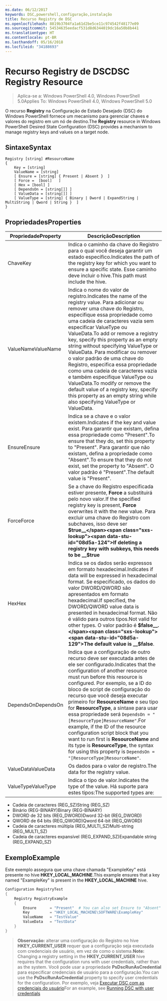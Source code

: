 ```yaml
---
ms.date: 06/12/2017
keywords: DSC,powershell,configuração,instalação
title: Recurso Registry de DSC
ms.openlocfilehash: 8819b3704fa1a61d2be5ce11c974542f48177e09
ms.sourcegitcommit: 54534635eedacf531d8d6344019dc16a50b8b441
ms.translationtype: HT
ms.contentlocale: pt-BR
ms.lasthandoff: 05/16/2018
ms.locfileid: "34188693"
---
```

# <a name="dsc-registry-resource"></a><span data-ttu-id="08d5a-103">Recurso Registry de DSC</span><span class="sxs-lookup"><span data-stu-id="08d5a-103">DSC Registry Resource</span></span>

> <span data-ttu-id="08d5a-104">Aplica-se a: Windows PowerShell 4.0, Windows PowerShell 5.0</span><span class="sxs-lookup"><span data-stu-id="08d5a-104">Applies To: Windows PowerShell 4.0, Windows PowerShell 5.0</span></span>

<span data-ttu-id="08d5a-105">O recurso **Registry** na Configuração de Estado Desejado (DSC) do Windows PowerShell fornece um mecanismo para gerenciar chaves e valores do registro em um nó de destino.</span><span class="sxs-lookup"><span data-stu-id="08d5a-105">The **Registry** resource in Windows PowerShell Desired State Configuration (DSC) provides a mechanism to manage registry keys and values on a target node.</span></span>

## <a name="syntax"></a><span data-ttu-id="08d5a-106">Sintaxe</span><span class="sxs-lookup"><span data-stu-id="08d5a-106">Syntax</span></span>

```
Registry [string] #ResourceName
{
    Key = [string]
    ValueName = [string]
    [ Ensure = [string] { Present | Absent }  ]
    [ Force =  [bool]   ]
    [ Hex = [bool] ]
    [ DependsOn = [string[]] ]
    [ ValueData = [string[]] ]
    [ ValueType = [string] { Binary | Dword | ExpandString | MultiString | Qword | String }  ]
}
```

## <a name="properties"></a><span data-ttu-id="08d5a-107">Propriedades</span><span class="sxs-lookup"><span data-stu-id="08d5a-107">Properties</span></span>
|  <span data-ttu-id="08d5a-108">Propriedade</span><span class="sxs-lookup"><span data-stu-id="08d5a-108">Property</span></span>  |  <span data-ttu-id="08d5a-109">Descrição</span><span class="sxs-lookup"><span data-stu-id="08d5a-109">Description</span></span>   |
|---|---|
| <span data-ttu-id="08d5a-110">Chave</span><span class="sxs-lookup"><span data-stu-id="08d5a-110">Key</span></span>| <span data-ttu-id="08d5a-111">Indica o caminho da chave do Registro para o qual você deseja garantir um estado específico.</span><span class="sxs-lookup"><span data-stu-id="08d5a-111">Indicates the path of the registry key for which you want to ensure a specific state.</span></span> <span data-ttu-id="08d5a-112">Esse caminho deve incluir o hive.</span><span class="sxs-lookup"><span data-stu-id="08d5a-112">This path must include the hive.</span></span>|
| <span data-ttu-id="08d5a-113">ValueName</span><span class="sxs-lookup"><span data-stu-id="08d5a-113">ValueName</span></span>| <span data-ttu-id="08d5a-114">Indica o nome do valor de registro.</span><span class="sxs-lookup"><span data-stu-id="08d5a-114">Indicates the name of the registry value.</span></span> <span data-ttu-id="08d5a-115">Para adicionar ou remover uma chave do Registro, especifique essa propriedade como uma cadeia de caracteres vazia sem especificar ValueType ou ValueData.</span><span class="sxs-lookup"><span data-stu-id="08d5a-115">To add or remove a registry key, specify this property as an empty string without specifying ValueType or ValueData.</span></span> <span data-ttu-id="08d5a-116">Para modificar ou remover o valor padrão de uma chave do Registro, especifica essa propriedade como uma cadeia de caracteres vazia e também especifique ValueType ou ValueData.</span><span class="sxs-lookup"><span data-stu-id="08d5a-116">To modify or remove the default value of a registry key, specify this property as an empty string while also specifying ValueType or ValueData.</span></span>|
| <span data-ttu-id="08d5a-117">Ensure</span><span class="sxs-lookup"><span data-stu-id="08d5a-117">Ensure</span></span>| <span data-ttu-id="08d5a-118">Indica se a chave e o valor existem.</span><span class="sxs-lookup"><span data-stu-id="08d5a-118">Indicates if the key and value exist.</span></span> <span data-ttu-id="08d5a-119">Para garantir que existam, defina essa propriedade como "Present".</span><span class="sxs-lookup"><span data-stu-id="08d5a-119">To ensure that they do, set this property to "Present".</span></span> <span data-ttu-id="08d5a-120">Para garantir que não existam, defina a propriedade como "Absent".</span><span class="sxs-lookup"><span data-stu-id="08d5a-120">To ensure that they do not exist, set the property to "Absent".</span></span> <span data-ttu-id="08d5a-121">O valor padrão é "Present".</span><span class="sxs-lookup"><span data-stu-id="08d5a-121">The default value is "Present".</span></span>|
| <span data-ttu-id="08d5a-122">Force</span><span class="sxs-lookup"><span data-stu-id="08d5a-122">Force</span></span>| <span data-ttu-id="08d5a-123">Se a chave do Registro especificada estiver presente, __Force__ a substituirá pelo novo valor.</span><span class="sxs-lookup"><span data-stu-id="08d5a-123">If the specified registry key is present, __Force__ overwrites it with the new value.</span></span> <span data-ttu-id="08d5a-124">Para excluir uma chave do Registro com subchaves, isso deve ser __$true__</span><span class="sxs-lookup"><span data-stu-id="08d5a-124">If deleting a registry key with subkeys, this needs to be __$true__</span></span>|
| <span data-ttu-id="08d5a-125">Hex</span><span class="sxs-lookup"><span data-stu-id="08d5a-125">Hex</span></span>| <span data-ttu-id="08d5a-126">Indica se os dados serão expressos em formato hexadecimal.</span><span class="sxs-lookup"><span data-stu-id="08d5a-126">Indicates if data will be expressed in hexadecimal format.</span></span> <span data-ttu-id="08d5a-127">Se especificado, os dados do valor DWORD/QWORD são apresentados em formato hexadecimal.</span><span class="sxs-lookup"><span data-stu-id="08d5a-127">If specified, the DWORD/QWORD value data is presented in hexadecimal format.</span></span> <span data-ttu-id="08d5a-128">Não é válido para outros tipos.</span><span class="sxs-lookup"><span data-stu-id="08d5a-128">Not valid for other types.</span></span> <span data-ttu-id="08d5a-129">O valor padrão é __$false__.</span><span class="sxs-lookup"><span data-stu-id="08d5a-129">The default value is __$false__.</span></span>|
| <span data-ttu-id="08d5a-130">DependsOn</span><span class="sxs-lookup"><span data-stu-id="08d5a-130">DependsOn</span></span>| <span data-ttu-id="08d5a-131">Indica que a configuração de outro recurso deve ser executada antes de ele ser configurado.</span><span class="sxs-lookup"><span data-stu-id="08d5a-131">Indicates that the configuration of another resource must run before this resource is configured.</span></span> <span data-ttu-id="08d5a-132">Por exemplo, se a ID do bloco de script de configuração do recurso que você deseja executar primeiro for __ResourceName__ e seu tipo for __ResourceType__, a sintaxe para usar essa propriedade será `DependsOn = "[ResourceType]ResourceName"`.</span><span class="sxs-lookup"><span data-stu-id="08d5a-132">For example, if the ID of the resource configuration script block that you want to run first is __ResourceName__ and its type is __ResourceType__, the syntax for using this property is `DependsOn = "[ResourceType]ResourceName"`.</span></span>|
| <span data-ttu-id="08d5a-133">ValueData</span><span class="sxs-lookup"><span data-stu-id="08d5a-133">ValueData</span></span>| <span data-ttu-id="08d5a-134">Os dados para o valor de registro.</span><span class="sxs-lookup"><span data-stu-id="08d5a-134">The data for the registry value.</span></span>|
| <span data-ttu-id="08d5a-135">ValueType</span><span class="sxs-lookup"><span data-stu-id="08d5a-135">ValueType</span></span>| <span data-ttu-id="08d5a-136">Indica o tipo de valor.</span><span class="sxs-lookup"><span data-stu-id="08d5a-136">Indicates the type of the value.</span></span> <span data-ttu-id="08d5a-137">Há suporte para estes tipos:</span><span class="sxs-lookup"><span data-stu-id="08d5a-137">The supported types are:</span></span>
<ul><li><span data-ttu-id="08d5a-138">Cadeia de caracteres (REG_SZ)</span><span class="sxs-lookup"><span data-stu-id="08d5a-138">String (REG_SZ)</span></span></li>


<li><span data-ttu-id="08d5a-139">Binário (REG-BINARY)</span><span class="sxs-lookup"><span data-stu-id="08d5a-139">Binary (REG-BINARY)</span></span></li>


<li><span data-ttu-id="08d5a-140">DWORD de 32 bits (REG_DWORD)</span><span class="sxs-lookup"><span data-stu-id="08d5a-140">Dword 32-bit (REG_DWORD)</span></span></li>


<li><span data-ttu-id="08d5a-141">QWORD de 64 bits (REG_QWORD)</span><span class="sxs-lookup"><span data-stu-id="08d5a-141">Qword 64-bit (REG_QWORD)</span></span></li>


<li><span data-ttu-id="08d5a-142">Cadeia de caracteres múltipla (REG_MULTI_SZ)</span><span class="sxs-lookup"><span data-stu-id="08d5a-142">Multi-string (REG_MULTI_SZ)</span></span></li>


<li><span data-ttu-id="08d5a-143">Cadeia de caracteres expansível (REG_EXPAND_SZ)</span><span class="sxs-lookup"><span data-stu-id="08d5a-143">Expandable string (REG_EXPAND_SZ)</span></span></li></ul>

## <a name="example"></a><span data-ttu-id="08d5a-144">Exemplo</span><span class="sxs-lookup"><span data-stu-id="08d5a-144">Example</span></span>
<span data-ttu-id="08d5a-145">Este exemplo assegura que uma chave chamada "ExampleKey" está presente no hive **HKEY\_LOCAL\_MACHINE**.</span><span class="sxs-lookup"><span data-stu-id="08d5a-145">This example ensures that a key named "ExampleKey" is present in the **HKEY\_LOCAL\_MACHINE** hive.</span></span>
```powershell
Configuration RegistryTest
{
    Registry RegistryExample
    {
        Ensure      = "Present"  # You can also set Ensure to "Absent"
        Key         = "HKEY_LOCAL_MACHINE\SOFTWARE\ExampleKey"
        ValueName   = "TestValue"
        ValueData   = "TestData"
    }
}
```

><span data-ttu-id="08d5a-146">**Observação:** alterar uma configuração do Registro no hive **HKEY\_CURRENT\_USER** requer que a configuração seja executada com credenciais de usuário, em vez de como o sistema.</span><span class="sxs-lookup"><span data-stu-id="08d5a-146">**Note:** Changing a registry setting in the **HKEY\_CURRENT\_USER** hive requires that the configuration runs with user credentials, rather than as the system.</span></span>
><span data-ttu-id="08d5a-147">Você pode usar a propriedade **PsDscRunAsCredential** para especificar credenciais de usuário para a configuração.</span><span class="sxs-lookup"><span data-stu-id="08d5a-147">You can use the **PsDscRunAsCredential** property to specify user credentials for the configuration.</span></span> <span data-ttu-id="08d5a-148">Por exemplo, veja [Executar DSC com as credenciais do usuário](runAsUser.md)</span><span class="sxs-lookup"><span data-stu-id="08d5a-148">For an example, see [Running DSC with user credentials](runAsUser.md)</span></span>

